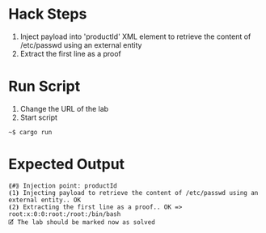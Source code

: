 # Hack Steps

1. Inject payload into 'productId' XML element to retrieve the content of /etc/passwd using an external entity
2. Extract the first line as a proof

# Run Script

1. Change the URL of the lab
2. Start script

```
~$ cargo run
```

# Expected Output

```
⟪#⟫ Injection point: productId
⦗1⦘ Injecting payload to retrieve the content of /etc/passwd using an external entity.. OK
⦗2⦘ Extracting the first line as a proof.. OK => root:x:0:0:root:/root:/bin/bash
🗹 The lab should be marked now as solved
```
